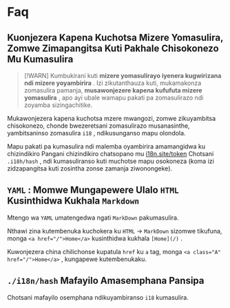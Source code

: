 # Faq

## Kuonjezera Kapena Kuchotsa Mizere Yomasulira, Zomwe Zimapangitsa Kuti Pakhale Chisokonezo Mu Kumasulira

> [!WARN]
> Kumbukirani kuti **mizere yomasulirayo iyenera kugwirizana ndi mizere yoyambirira** .
> Izi zikutanthauza kuti, mukamakonza zomasulira pamanja, **musawonjezere kapena kufufuta mizere yomasulira** , apo ayi ubale wamapu pakati pa zomasulirazo ndi zoyamba sizingachitike.

Mukawonjezera kapena kuchotsa mzere mwangozi, zomwe zikuyambitsa chisokonezo, chonde bwezeretsani zomasulirazo musanasinthe, yambitsaninso zomasulira `i18` , ndikusunganso mapu olondola.

Mapu pakati pa kumasulira ndi malemba oyambirira amamangidwa ku chizindikiro Pangani chizindikiro chatsopano mu [i18n.site/token](//i18n.site/token) Chotsani `.i18h/hash` , ndi kumasuliranso kuti muchotse mapu osokoneza (koma izi zidzapangitsa kuti zosintha zonse zamanja ziwonongeke).

## `YAML` : Momwe Mungapewere Ulalo `HTML` Kusinthidwa Kukhala `Markdown`

Mtengo wa `YAML` umatengedwa ngati `MarkDown` pakumasulira.

Nthawi zina kutembenuka kuchokera ku `HTML` → `MarkDown` sizomwe tikufuna, monga `<a href="/">Home</a>` kusinthidwa kukhala `[Home](/)` .

Kuwonjezera china chilichonse kupatula `href` ku `a` tag, monga `<a class="A" href="/">Home</a>` , kungapewe kutembenukaku.

## `./i18n/hash` Mafayilo Amasemphana Pansipa

Chotsani mafayilo osemphana ndikuyambiranso `i18` kumasulira.